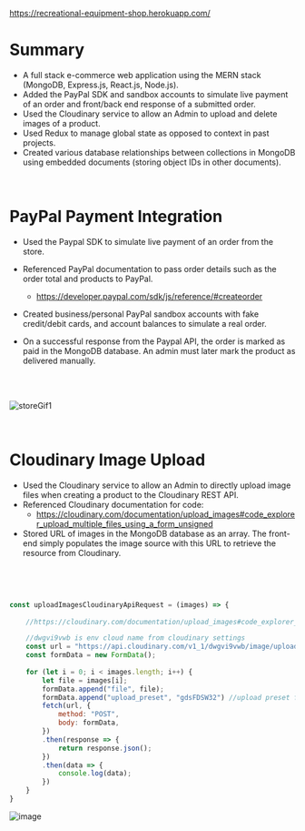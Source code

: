 https://recreational-equipment-shop.herokuapp.com/

<h1>Summary</h1>

- A full stack e-commerce web application using the MERN stack (MongoDB, Express.js, React.js, Node.js).  
- Added the PayPal SDK and sandbox accounts to simulate live payment of an order and front/back end response of a submitted order.
- Used the Cloudinary service to allow an Admin to upload and delete images of a product. 
- Used Redux to manage global state as opposed to context in past projects.
- Created various database relationships between collections in MongoDB using embedded documents (storing object IDs in other documents). 

<br/>

<h1> PayPal Payment Integration </h1>

- Used the Paypal SDK to simulate live payment of an order from the store. 
- Referenced PayPal documentation to pass order details such as the order total and products to PayPal.
  - https://developer.paypal.com/sdk/js/reference/#createorder
  
- Created business/personal PayPal sandbox accounts with fake credit/debit cards, and account balances to simulate a real order.
- On a successful response from the Paypal API, the order is marked as paid in the MongoDB database.  An admin must later mark the product as delivered manually.

<br/>
<br/>

![storeGif1](https://user-images.githubusercontent.com/91037796/211115640-cd6b2af0-b670-45f9-a01b-c51b9888f107.gif)

<br/>

<h1> Cloudinary Image Upload </h1>

- Used the Cloudinary service to allow an Admin to directly upload image files when creating a product to the Cloudinary REST API.
- Referenced Cloudinary documentation for code:
  - https://cloudinary.com/documentation/upload_images#code_explorer_upload_multiple_files_using_a_form_unsigned
- Stored URL of images in the MongoDB database as an array.  The front-end simply populates the image source with this URL to retrieve the resource from Cloudinary.

<br/>
<br/>

```js

const uploadImagesCloudinaryApiRequest = (images) => {
   
    //https://cloudinary.com/documentation/upload_images#code_explorer_upload_multiple_files_using_a_form_unsigned

    //dwgvi9vwb is env cloud name from cloudinary settings
    const url = "https://api.cloudinary.com/v1_1/dwgvi9vwb/image/upload"
    const formData = new FormData();
    
    for (let i = 0; i < images.length; i++) {
        let file = images[i];
        formData.append("file", file);
        formData.append("upload_preset", "gdsFDSW32") //upload preset from cloudinary settings
        fetch(url, {
            method: "POST",
            body: formData,
        })
        .then(response => {
            return response.json();
        })
        .then(data => {
            console.log(data);
        })
    }
}
```

![image](https://user-images.githubusercontent.com/91037796/211130625-73228d61-b1ef-46a2-b017-237aa046221a.png)


<br/>



